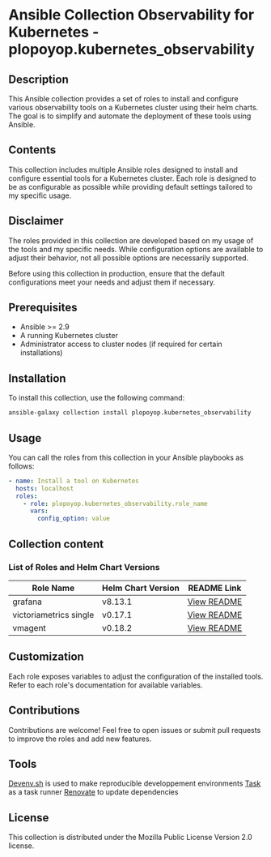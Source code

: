 # Ansible Collection Observability for Kubernetes - plopoyop.kubernetes_observability

## Description

This Ansible collection provides a set of roles to install and configure various observability tools on a Kubernetes cluster using their helm charts. The goal is to simplify and automate the deployment of these tools using Ansible.

## Contents

This collection includes multiple Ansible roles designed to install and configure essential tools for a Kubernetes cluster. Each role is designed to be as configurable as possible while providing default settings tailored to my specific usage.

## Disclaimer

The roles provided in this collection are developed based on my usage of the tools and my specific needs. While configuration options are available to adjust their behavior, not all possible options are necessarily supported.

Before using this collection in production, ensure that the default configurations meet your needs and adjust them if necessary.

## Prerequisites

- Ansible >= 2.9
- A running Kubernetes cluster
- Administrator access to cluster nodes (if required for certain installations)

## Installation

To install this collection, use the following command:

```sh
ansible-galaxy collection install plopoyop.kubernetes_observability
```

## Usage

You can call the roles from this collection in your Ansible playbooks as follows:

```yaml
- name: Install a tool on Kubernetes
  hosts: localhost
  roles:
    - role: plopoyop.kubernetes_observability.role_name
      vars:
        config_option: value
```

## Collection content
### List of Roles and Helm Chart Versions

| Role Name       | Helm Chart Version | README Link                                 |
| ---------       | ------------------ | ------------------------------------        |
| grafana | v8.13.1      | [View README](roles/grafana/README.md) |
| victoriametrics single | v0.17.1      | [View README](roles/victoriametrics/README.md) |
| vmagent | v0.18.2      | [View README](roles/victoriametrics/README.md) |

## Customization

Each role exposes variables to adjust the configuration of the installed tools. Refer to each role's documentation for available variables.

## Contributions

Contributions are welcome! Feel free to open issues or submit pull requests to improve the roles and add new features.

## Tools
[Devenv.sh](https://devenv.sh/) is used to make reproducible developpement environments
[Task](https://taskfile.dev/) as a task runner
[Renovate](https://github.com/renovatebot/renovate) to update dependencies

## License

This collection is distributed under the Mozilla Public License Version 2.0 license.
